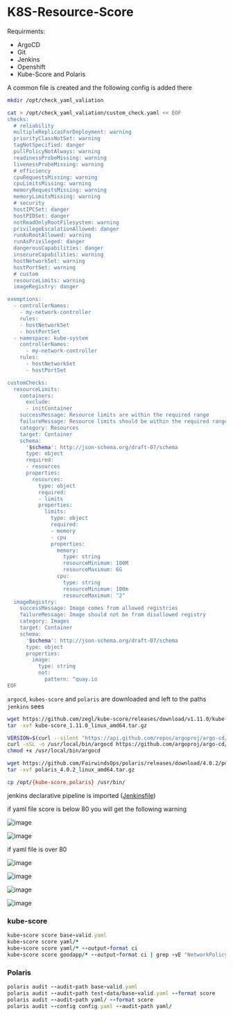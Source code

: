 # K8S-Resource-Score

Requirments:

 - ArgoCD
 - Git
 - Jenkins
 - Openshift
 - Kube-Score and Polaris

A common file is created and the following config is added there
```bash
mkdir /opt/check_yaml_valiation
```
```bash
cat > /opt/check_yaml_valiation/custom_check.yaml << EOF
checks:
  # reliability
  multipleReplicasForDeployment: warning
  priorityClassNotSet: warning
  tagNotSpecified: danger
  pullPolicyNotAlways: warning
  readinessProbeMissing: warning
  livenessProbeMissing: warning
  # efficiency
  cpuRequestsMissing: warning
  cpuLimitsMissing: warning
  memoryRequestsMissing: warning
  memoryLimitsMissing: warning
  # security
  hostIPCSet: danger
  hostPIDSet: danger
  notReadOnlyRootFilesystem: warning
  privilegeEscalationAllowed: danger
  runAsRootAllowed: warning
  runAsPrivileged: danger
  dangerousCapabilities: danger
  insecureCapabilities: warning
  hostNetworkSet: warning
  hostPortSet: warning
  # custom
  resourceLimits: warning
  imageRegistry: danger

exemptions:
  - controllerNames:
    - my-network-controller
    rules:
    - hostNetworkSet
    - hostPortSet
  - namespace: kube-system
    controllerNames:
      - my-network-controller
    rules:
      - hostNetworkSet
      - hostPortSet

customChecks:
  resourceLimits:
    containers:
      exclude:
      - initContainer
    successMessage: Resource limits are within the required range
    failureMessage: Resource limits should be within the required range
    category: Resources
    target: Container
    schema:
      '$schema': http://json-schema.org/draft-07/schema
      type: object
      required:
      - resources
      properties:
        resources:
          type: object
          required:
          - limits
          properties:
            limits:
              type: object
              required:
              - memory
              - cpu
              properties:
                memory:
                  type: string
                  resourceMinimum: 100M
                  resourceMaximum: 6G
                cpu:
                  type: string
                  resourceMinimum: 100m
                  resourceMaximum: "2"
  imageRegistry:
    successMessage: Image comes from allowed registries
    failureMessage: Image should not be from disallowed registry
    category: Images
    target: Container
    schema:
      '$schema': http://json-schema.org/draft-07/schema
      type: object
      properties:
        image:
          type: string
          not:
            pattern: ^quay.io
EOF
```
`argocd`, `kubes-score` and `polaris` are downloaded and left to the paths `jenkins` sees
```bash
wget https://github.com/zegl/kube-score/releases/download/v1.11.0/kube-score_1.11.0_linux_amd64.tar.gz
tar -xvf kube-score_1.11.0_linux_amd64.tar.gz
```
```bash
VERSION=$(curl --silent "https://api.github.com/repos/argoproj/argo-cd/releases/latest" | grep '"tag_name"' | sed -E 's/.*"([^"]+)".*/\1/')
curl -sSL -o /usr/local/bin/argocd https://github.com/argoproj/argo-cd/releases/download/$VERSION/argocd-linux-amd64
chmod +x /usr/local/bin/argocd
```
```bash
wget https://github.com/FairwindsOps/polaris/releases/download/4.0.2/polaris_4.0.2_linux_amd64.tar.gz
tar -xvf polaris_4.0.2_linux_amd64.tar.gz
```
```bash
cp /opt/{kube-score,polaris} /usr/bin/
```
jenkins declarative pipeline is imported ([Jenkinsfile](https://github.com/OktaySavdi/K8S-Resource-Score/blob/main/Jenkinsfile "Jenkinsfile"))

if yaml file score is below 80 you will get the following warning

![image](https://user-images.githubusercontent.com/3519706/121813079-36586480-cc73-11eb-8c34-dba5fc5a920a.png)

![image](https://user-images.githubusercontent.com/3519706/121812982-c3e78480-cc72-11eb-8c1d-cf2c2b8ae317.png)

if yaml file is over 80

![image](https://user-images.githubusercontent.com/3519706/121812923-8b47ab00-cc72-11eb-803a-5d5416cb5ac6.png)

![image](https://user-images.githubusercontent.com/3519706/121813038-04470280-cc73-11eb-8a6f-2140ce5188c7.png)

![image](https://user-images.githubusercontent.com/3519706/121813051-10cb5b00-cc73-11eb-8f10-bccba457d7fb.png)

![image](https://user-images.githubusercontent.com/3519706/121813978-4c682400-cc77-11eb-8949-10ae08732650.png)

### kube-score
```ruby
kube-score score base-valid.yaml
kube-score score yaml/*
kube-score score yaml/* --output-format ci
kube-score score goodapp/* --output-format ci | grep -vE "NetworkPolicy|podAntiAffinity|PodDisruptionBudget"
```
### Polaris
```ruby
polaris audit --audit-path base-valid.yaml
polaris audit --audit-path test-data/base-valid.yaml --format score
polaris audit --audit-path yaml/ --format score
polaris audit --config config.yaml --audit-path yaml/
```
